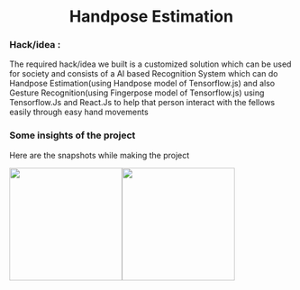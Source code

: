 <h1 align='center'>Handpose Estimation</h1>

### Hack/idea : 
The required hack/idea we built is a customized solution which can be used for society and consists of a AI based Recognition System which can do Handpose Estimation(using Handpose model of Tensorflow.js) and also Gesture Recognition(using Fingerpose model of Tensorflow.js) using Tensorflow.Js and React.Js to help that person interact with the fellows easily through easy hand movements

### Some insights of the project
Here are the snapshots while making the project

<img src='https://user-images.githubusercontent.com/64856348/99879451-0f810500-2c33-11eb-995b-bb952508a6bb.JPG' align='center' width=200 /><img src='https://user-images.githubusercontent.com/64856348/99879494-5cfd7200-2c33-11eb-81df-21f5ad502586.JPG' align='center' width=200 />
